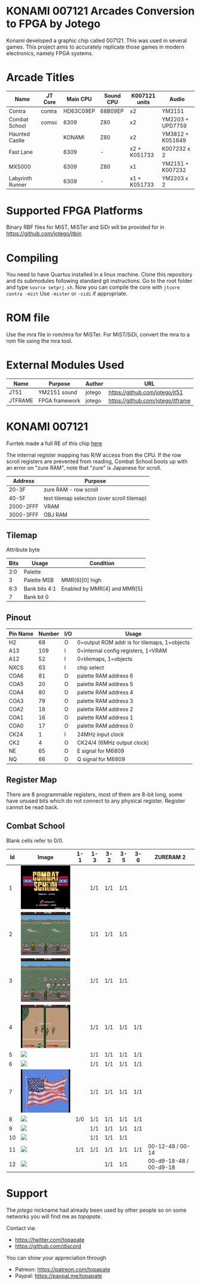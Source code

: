 # KONAMI 007121 Arcades Conversion to FPGA by Jotego

Konami developed a graphic chip called 007121. This was used in several games.
This project aims to accurately replicate those games in modern electronics,
namely FPGA systems.

# Arcade Titles

Name            | JT Core | Main CPU   | Sound CPU  | K007121 units | Audio
----------------|---------|------------|------------|---------------|-------------
Contra          | contra  | HD63C09EP  | 68B09EP    | x2            | YM2151
Combat School   | comsc   | 6309       | Z80        | x2            | YM2203 + UPD7759
Haunted Castle  |         | KONAMI     | Z80        | x2            | YM3812 + K051649
Fast Lane       |         | 6309       | -          | x2 + K051733  | K007232 x 2
MX5000          |         | 6309       | Z80        | x1            | YM2151 + K007232
Labyrinth Runner|         | 6309       | -          | x1 + K051733  | YM2203 x 2

# Supported FPGA Platforms

Binary RBF files for MiST, MiSTer and SiDi will be provided for in
https://github.com/jotego/jtbin

# Compiling

You need to have Quartus installed in a linux machine. Clone this repository and
its submodules following standard git instructions. Go to the root folder and
type `source setprj.sh`. Now you can compile the core with `jtcore contra -mist`
Use `-mister` or `-sidi` if appropriate.

# ROM file

Use the mra file in rom/mra for MiSTer. For MiST/SiDi, convert the mra to a rom
file using the mra tool.

# External Modules Used

Name          | Purpose           | Author  | URL
--------------|-------------------|---------|---------------------------------
JT51          | YM2151 sound      | jotego  | https://github.com/jotego/jt51
JTFRAME       | FPGA framework    | jotego  | https://github.com/jotego/jtframe

# KONAMI 007121

Furrtek made a full RE of this chip [here](https://github.com/furrtek/VGChips/tree/master/Konami/007121)

The internal register mapping has R/W access from the CPU. If the row scroll registers are prevented from reading, Combat School boots up with an error on "zure RAM", note that "zure" is Japanese for scroll.

Address    |   Purpose
-----------|------------
20-3F      | zure RAM - row scroll
40-5F      | text tilemap selection (over scroll tilemap)
2000-2FFF  | VRAM
3000-3FFF  | OBJ RAM

## Tilemap

Attribute byte

Bits   | Usage            | Condition
-------|------------------|------------------
 2:0   | Palette          |
 3     | Palette MSB      | MMR[6][0] high
 6:3   | Bank bits 4:1    | Enabled by MMR[4] and MMR[5]
 7     | Bank bit 0       |

## Pinout

Pin Name | Number | I/O | Usage
---------|--------|-----|-----------------------------------------------
  H2     |  68    |  O  | 0=output ROM addr is for tilemaps, 1=objects
  A13    | 109    |  I  | 0=internal config registers, 1=VRAM
  A12    |  52    |  I  | 0=tilemaps, 1=objects
  NXCS   |  63    |  I  | chip select
  COA6   |  81    |  O  | palette RAM address 6
  COA5   |  20    |  O  | palette RAM address 5
  COA4   |  80    |  O  | palette RAM address 4
  COA3   |  79    |  O  | palette RAM address 3
  COA2   |  18    |  O  | palette RAM address 2
  COA1   |  16    |  O  | palette RAM address 1
  COA0   |  17    |  O  | palette RAM address 0
  CK24   |   1    |  I  | 24MHz input clock
  CK2    |   4    |  O  | CK24/4 (6MHz output clock)
  NE     |  65    |  O  | E signal for M6809
  NQ     |  66    |  O  | Q signal for M6809

## Register Map

There are 8 programmable registers, most of them are 8-bit long, some have unused bits which
do not connect to any physical register. Register cannot be read back.

## Combat School

Blank cells refer to 0/0.

Id |Image                                   | 1-1 | 1-3 | 3-2 | 3-5 | 3-6 | ZURERAM 2
---|----------------------------------------|-----|-----|-----|-----|-----|-----------
 1 |![](cores/comsc/ver/game/scene1/1.png)  |     | 1/1 | 1/1 | 1/1 |     |
 2 |![](cores/comsc/ver/game/scene2/2.png)  |     | 1/1 | 1/1 | 1/1 |     |
 3 |![](cores/comsc/ver/game/scene3/3.png)  |     | 1/1 | 1/1 | 1/1 |     |
 4 |![](cores/comsc/ver/game/scene4/4.png)  |     | 1/1 | 1/1 | 1/1 | 1/1 |
 5 |![](cores/comsc/ver/game/scene5/5.png)  |     | 1/1 | 1/1 | 1/1 | 1/1 |
 6 |![](cores/comsc/ver/game/scene6/6.png)  |     | 1/1 | 1/1 | 1/1 | 1/1 |
 7 |![](cores/comsc/ver/game/scene7/7.png)  |     | 1/1 | 1/1 | 1/1 | 1/1 |
 8 |![](cores/comsc/ver/game/scene8/8.png)  | 1/0 | 1/1 | 1/1 | 1/1 | 1/1 |
 9 |![](cores/comsc/ver/game/scene9/9.png)  |     | 1/1 | 1/1 | 1/1 | 1/1 |
10 |![](cores/comsc/ver/game/scene10/10.png)|     | 1/1 | 1/1 | 1/1 |     |
11 |![](cores/comsc/ver/game/scene11/11.png)| 1/1 | 1/1 | 1/1 | 1/1 | 1/1 | 00-12-48 / 00-14
12 |![](cores/comsc/ver/game/scene12/12.png)|     |     | 1/1 | 1/1 |     | 00-d9-18-48 / 00-d9-18

# Support

The *jotego* nickname had already been used by other people so on some networks
you will find me as *topapate*.

Contact via:
* https://twitter.com/topapate
* https://github.com/discord

You can show your appreciation through
* Patreon: https://patreon.com/topapate
* Paypal: https://paypal.me/topapate
